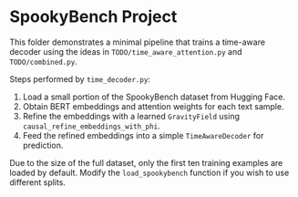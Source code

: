 # SpookyBench Project

This folder demonstrates a minimal pipeline that trains a time-aware
decoder using the ideas in `TODO/time_aware_attention.py` and
`TODO/combined.py`.

Steps performed by `time_decoder.py`:

1. Load a small portion of the SpookyBench dataset from Hugging Face.
2. Obtain BERT embeddings and attention weights for each text sample.
3. Refine the embeddings with a learned `GravityField` using
   `causal_refine_embeddings_with_phi`.
4. Feed the refined embeddings into a simple `TimeAwareDecoder` for
   prediction.

Due to the size of the full dataset, only the first ten training
examples are loaded by default. Modify the `load_spookybench` function
if you wish to use different splits.
